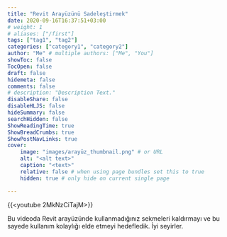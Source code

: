 ```yaml
---
title: "Revit Arayüzünü Sadeleştirmek"
date: 2020-09-16T16:37:51+03:00
# weight: 1
# aliases: ["/first"]
tags: ["tag1", "tag2"]
categories: ["category1", "category2"]
author: "Me" # multiple authors: ["Me", "You"]
showToc: false
TocOpen: false
draft: false
hidemeta: false
comments: false
# description: "Description Text."
disableShare: false
disableHLJS: false
hideSummary: false
searchHidden: false
ShowReadingTime: true
ShowBreadCrumbs: true
ShowPostNavLinks: true
cover:
    image: "images/arayüz_thumbnail.png" # or URL
    alt: "<alt text>"
    caption: "<text>"
    relative: false # when using page bundles set this to true
    hidden: true # only hide on current single page

---
```


{{<youtube 2MkNzCiTajM>}}

Bu videoda Revit arayüzünde kullanmadığınız sekmeleri kaldırmayı ve bu sayede kullanım kolaylığı elde etmeyi hedefledik. İyi seyirler.